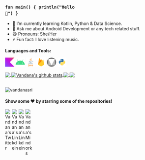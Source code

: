 ### <code>fun main() { println("Hello 👋") }</code>

- 🌱 I’m currently learning Kotlin, Python & Data Science.
- 💬 Ask me about Android Development or any tech related stuff.
- 😄 Pronouns: She/Her
- ⚡ Fun fact: I love listening music.


**Languages and Tools:**  

<code><img height="30" src="https://raw.githubusercontent.com/github/explore/80688e429a7d4ef2fca1e82350fe8e3517d3494d/topics/kotlin/kotlin.png"></code>
<code><img height="30" src="https://raw.githubusercontent.com/github/explore/80688e429a7d4ef2fca1e82350fe8e3517d3494d/topics/android/android.png"></code>
<code><img height="30" src="https://raw.githubusercontent.com/github/explore/80688e429a7d4ef2fca1e82350fe8e3517d3494d/topics/java/java.png"></code> 
<code><img height="30" src="https://raw.githubusercontent.com/github/explore/80688e429a7d4ef2fca1e82350fe8e3517d3494d/topics/firebase/firebase.png"></code>
<code><img height="30" src="https://raw.githubusercontent.com/github/explore/80688e429a7d4ef2fca1e82350fe8e3517d3494d/topics/material-design/material-design.png"></code>
<code><img height="30" src="https://raw.githubusercontent.com/github/explore/80688e429a7d4ef2fca1e82350fe8e3517d3494d/topics/python/python.png"></code>



<a href="https://github.com/vandanasri">
  <img align="center" src="https://github-readme-stats.vercel.app/api/top-langs/?username=vandanasri&theme=dark&hide_langs_below=1" />
</a>
<a href="https://github.com/vandanasri">
 <img align="center" src="https://github-readme-stats-git-master-vandanas-projects-7113dbf7.vercel.app/api?username=vandanasri&include_all_commits=true&show_icons=true&hide=prs,contribs,issues&theme=dark" alt="Vandana's github stats"/>
</a>
<a href="https://github.com/vandanasri/MVVM-Sample-Android">
  <img align="center" src="https://github-readme-stats.vercel.app/api/pin/?username=vandanasri&repo=MVVM-Sample-Android&theme=dark" />
</a>
<a href="https://github.com/vandanasri/MVP-Sample-Android">
 <img align="center" src="https://github-readme-stats.vercel.app/api/pin/?username=vandanasri&repo=MVP-Sample-Android&theme=dark" />
</a>

<br/>
<br/>

<p align="left"> <img src="https://komarev.com/ghpvc/?username=vandanasri&label=Views&color=blueviolet&style=plastic" alt="vandanasri" /> </p>

#### Show some ❤️ by starring some of the repositories!

<p align="left">
<a href="https://twitter.com/ask_vandana">
  <img align="left" alt="Vandana's Twitter" width="22px" src="https://cdn.jsdelivr.net/npm/simple-icons@v3/icons/twitter.svg" />
</a>  
<a href="https://linkedin.com/in/androidexpertvandana">
  <img align="left" alt="Vandana's Linkdein" width="22px" src="https://cdn.jsdelivr.net/npm/simple-icons@v3/icons/linkedin.svg" />
</a>
<a href="https://medium.com/@sri.vandana87">
  <img align="left" alt="Vandana's Linkdein" width="22px" src="https://cdn.jsdelivr.net/npm/simple-icons@v3/icons/medium.svg" />
</a>
<a href="https://blog.mindorks.com/user/profile/id/17193">
  <img align="left" alt="Vandana's Mindorks" width="22px" src="https://cdn.jsdelivr.net/npm/simple-icons@3.4.0/icons/blogger.svg" /
</a>

</p>

